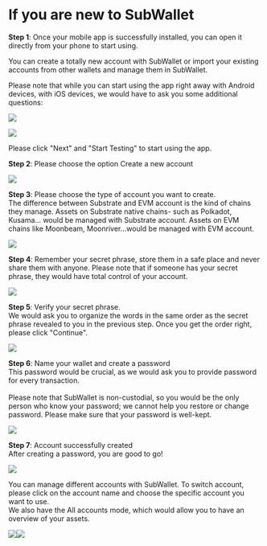 # If you are new to SubWallet

**Step 1**: Once your mobile app is successfully installed, you can open it directly from your phone to start using.&#x20;

You can create a totally new account with SubWallet or import your existing accounts from other wallets and manage them in SubWallet.

Please note that while you can start using the app right away with Android devices, with iOS devices, we would have to ask you some additional questions:

![](<../../.gitbook/assets/image (132).png>)

![](<../../.gitbook/assets/image (99).png>)

Please click  "Next" and "Start Testing" to start using the app.

**Step 2**: Please choose the option Create a new account

![](<../../.gitbook/assets/image (96).png>)

**Step 3**: Please choose the type of account you want to create. \
The difference between Substrate and EVM account is the kind of chains they manage. Assets on Substrate native chains- such as Polkadot, Kusama... would be managed with Substrate account. Assets on EVM chains like Moonbeam, Moonriver...would be managed with EVM account.&#x20;

![](<../../.gitbook/assets/image (74).png>)

**Step 4**: Remember your secret phrase, store them in a safe place and never share them with anyone. Please note that if someone has your secret phrase, they would have total control of your account.&#x20;

![](<../../.gitbook/assets/image (137).png>)

**Step 5**: Verify your secret phrase.\
We would ask you to organize the words in the same order as the secret phrase revealed to you in the previous step. Once you get the order right, please click "Continue".&#x20;

![](<../../.gitbook/assets/image (140).png>)

**Step 6**: Name your wallet and create a password\
This password would be crucial, as we would ask you to provide password for every transaction. \
\
Please note that SubWallet is non-custodial, so you would be the only person who know your password; we cannot help you restore or change password. Please make sure that your password is well-kept.

![](<../../.gitbook/assets/image (88).png>)

**Step 7**: Account successfully created\
After creating a password, you are good to go!&#x20;

![](<../../.gitbook/assets/image (127).png>)

You can manage different accounts with SubWallet. To switch account, please click on the account name and choose the specific account you want to use. \
We also have the All accounts mode, which would allow you to have an overview of your assets.

![](<../../.gitbook/assets/image (128).png>)![](<../../.gitbook/assets/image (94).png>)

